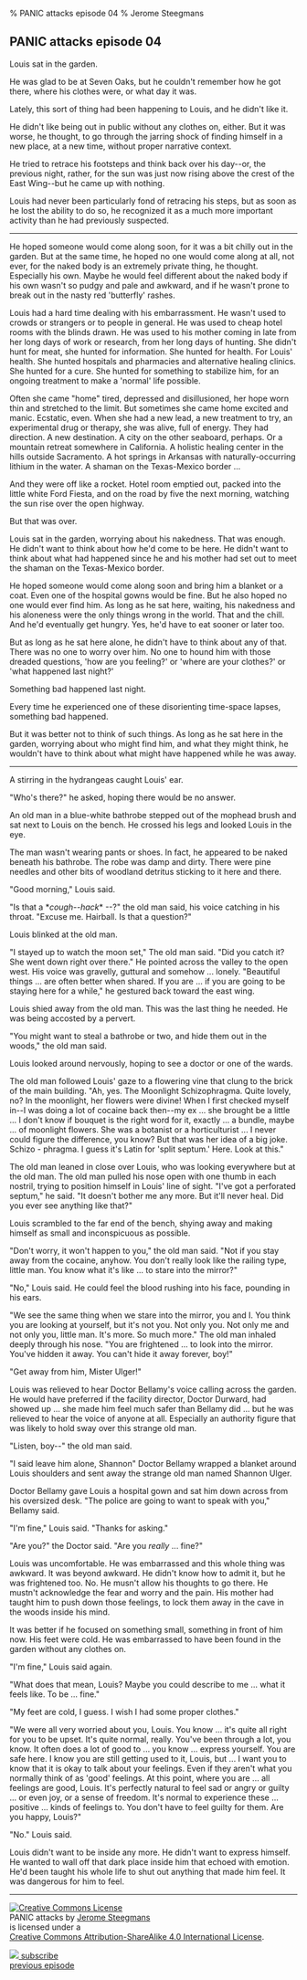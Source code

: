 % PANIC attacks episode 04
% Jerome Steegmans

## PANIC attacks episode 04

<!-- PLOT: On the way through the building, Louis encounters another patient, Shannon Ulger, who recognizes some sort of kinship. -->

Louis sat in the garden. 

He was glad to be at Seven Oaks, but he couldn't remember how he got there, where his clothes were, or what day it was. 

Lately, this sort of thing had been happening to Louis, and he didn't like it. 

He didn't like being out in public without any clothes on, either. But it was worse, he thought, to go through the jarring shock of finding himself in a new place, at a new time, without proper narrative context. 

<!--more-->

He tried to retrace his footsteps and think back over his day--or, the previous night, rather, for the sun was just now rising above the crest of the East Wing--but he came up with nothing.

Louis had never been particularly fond of retracing his steps, but as soon as he lost the ability to do so, he recognized it as a much more important activity than he had previously suspected.

---

He hoped someone would come along soon, for it was a bit chilly out in the garden. But at the same time, he hoped no one would come along at all, not ever, for the naked body is an extremely private thing, he thought. Especially his own. Maybe he would feel different about the naked body if his own wasn't so pudgy and pale and awkward, and if he wasn't prone to break out in the nasty red 'butterfly' rashes.

Louis had a hard time dealing with his embarrassment. He wasn't used to crowds or strangers or to people in general. He was used to cheap hotel rooms with the blinds drawn. He was used to his mother coming in late from her long days of work or research, from her long days of hunting. She didn't hunt for meat, she hunted for information. She hunted for health. For Louis' health. She hunted hospitals and pharmacies and alternative healing clinics. She hunted for a cure. She hunted for something to stabilize him, for an ongoing treatment to make a 'normal' life possible.

Often she came "home" tired, depressed and disillusioned, her hope worn thin and stretched to the limit. But sometimes she came home excited and manic. Ecstatic, even. When she had a new lead, a new treatment to try, an experimental drug or therapy, she was alive, full of energy. They had direction. A new destination. A city on the other seaboard, perhaps. Or a mountain retreat somewhere in California. A holistic healing center in the hills outside Sacramento. A hot springs in Arkansas with naturally-occurring lithium in the water. A shaman on the Texas-Mexico border ...

And they were off like a rocket. Hotel room emptied out, packed into the little white Ford Fiesta, and on the road by five the next morning, watching the sun rise over the open highway.

But that was over. 

Louis sat in the garden, worrying about his nakedness. That was enough. He didn't want to think about how he'd come to be here. He didn't want to think about what had happened since he and his mother had set out to meet the shaman on the Texas-Mexico border.

He hoped someone would come along soon and bring him a blanket or a coat. Even one of the hospital gowns would be fine. But he also hoped no one would ever find him. As long as he sat here, waiting, his nakedness and his aloneness were the only things wrong in the world. That and the chill. And he'd eventually get hungry. Yes, he'd have to eat sooner or later too.

But as long as he sat here alone, he didn't have to think about any of that. There was no one to worry over him. No one to hound him with those dreaded questions, 'how are you feeling?' or 'where are your clothes?' or 'what happened last night?' 

Something bad happened last night.

Every time he experienced one of these disorienting time-space lapses, something bad happened. 

But it was better not to think of such things. As long as he sat here in the garden, worrying about who might find him, and what they might think, he wouldn't have to think about what might have happened while he was away.

---

<!-- PLOT: It is not another dark place, but the same, Ulger says. "You have a window inside you. I have a window too. They are different windows, but they look out onto the same space, onto the same darkness. But ... you don't even know who you are." -->

A stirring in the hydrangeas caught Louis' ear.

"Who's there?" he asked, hoping there would be no answer.

An old man in a blue-white bathrobe stepped out of the mophead brush and sat next to Louis on the bench. He crossed his legs and looked Louis in the eye.

The man wasn't wearing pants or shoes. In fact, he appeared to be naked beneath his bathrobe. The robe was damp and dirty. There were pine needles and other bits of woodland detritus sticking to it here and there. 

"Good morning," Louis said.

"Is that a \**cough--hack*\* --?" the old man said, his voice catching in his throat. "Excuse me. Hairball. Is that a question?"

Louis blinked at the old man.

"I stayed up to watch the moon set," The old man said. "Did you catch it? She went down right over there." He pointed across the valley to the open west. His voice was gravelly, guttural and somehow ... lonely. "Beautiful things ... are often better when shared. If  you are ... if you are going to be staying here for a while," he gestured back toward the east wing.

Louis shied away from the old man. This was the last thing he needed. He was being accosted by a pervert. 

"You might want to steal a bathrobe or two, and hide them out in the woods," the old man said.

Louis looked around nervously, hoping to see a doctor or one of the wards.

The old man followed Louis' gaze to a flowering vine that clung to the brick of the main building. "Ah, yes. The Moonlight Schizophragma. Quite lovely, no? In the moonlight, her flowers were divine! When I first checked myself in--I was doing a lot of cocaine back then--my ex ... she brought be a little ... I don't know if bouquet is the right word for it, exactly ... a bundle, maybe ... of moonlight flowers. She was a botanist or a horticulturist ... I never could figure the difference, you know? But that was her idea of a big joke. Schizo - phragma. I guess it's Latin for 'split septum.' Here. Look at this."

The old man leaned in close over Louis, who was looking everywhere but at the old man. The old man pulled his nose open with one thumb in each nostril, trying to position himself in Louis' line of sight. "I've got a perforated septum," he said. "It doesn't bother me any more. But it'll never heal. Did you ever see anything like that?"

Louis scrambled to the far end of the bench, shying away and making himself as small and inconspicuous as possible.   

"Don't worry, it won't happen to you," the old man said. "Not if you stay away from the cocaine, anyhow. You don't really look like the railing type, little man. You know what it's like ... to stare into the mirror?" 

"No," Louis said. He could feel the blood rushing into his face, pounding in his ears. 

"We see the same thing when we stare into the mirror, you and I. You think you are looking at yourself, but it's not you. Not only you. Not only me and not only you, little man. It's more. So much more." The old man inhaled deeply through his nose. "You are frightened ... to look into the mirror. You've hidden it away. You can't hide it away forever, boy!"

"Get away from him, Mister Ulger!"

Louis was relieved to hear Doctor Bellamy's voice calling across the garden. He would have preferred if the facility director, Doctor Durward, had showed up ... she made him feel much safer than Bellamy did ... but he was relieved to hear the voice of anyone at all. Especially an authority figure that was likely to hold sway over this strange old man.

"Listen, boy--" the old man said.

"I said leave him alone, Shannon" Doctor Bellamy wrapped a blanket around Louis shoulders and sent away the strange old man named Shannon Ulger.

<!-- PLOT: Bellamy pushes Louis to open up. Louis refuses. He doesn't want to talk about anything. -->

Doctor Bellamy gave Louis a hospital gown and sat him down across from his oversized desk. "The police are going to want to speak with you," Bellamy said.

"I'm fine," Louis said. "Thanks for asking."

"Are you?" the Doctor said. "Are you *really* ... fine?"

Louis was uncomfortable. He was embarrassed and this whole thing was awkward. It was beyond awkward. He didn't know how to admit it, but he was frightened too. No. He musn't allow his thoughts to go there. He mustn't acknowledge the fear and worry and the pain. His mother had taught him to push down those feelings, to lock them away in the cave in the woods inside his mind.

It was better if he focused on something small, something in front of him now. His feet were cold. He was embarrassed to have been found in the garden without any clothes on. 

"I'm fine," Louis said again.

"What does that mean, Louis? Maybe you could describe to me ... what it feels like. To be ... fine."

"My feet are cold, I guess. I wish I had some proper clothes."

"We were all very worried about you, Louis. You know ... it's quite all right for you to be upset. It's quite normal, really. You've been through a lot, you know. It often does a lot of good to ... you know ... express yourself. You are safe here. I know you are still getting used to it, Louis, but ... I want you to know that it is okay to talk about your feelings. Even if they aren't what you normally think of as 'good' feelings. At this point, where you are ... all feelings are good, Louis. It's perfectly natural to feel sad or angry or guilty ... or even joy, or a sense of freedom. It's normal to experience these ... positive ... kinds of feelings to. You don't have to feel guilty for them. Are you happy, Louis?"

"No." Louis said. 

Louis didn't want to be inside any more. He didn't want to express himself. He wanted to wall off that dark place inside him that echoed with emotion. He'd been taught his whole life to shut out anything that made him feel. It was dangerous for him to feel. 

<hr />
<div class="center">

<p><a rel="license" href="http://creativecommons.org/licenses/by-sa/4.0/"><img alt="Creative Commons License" style="border-width:0" src="https://i.creativecommons.org/l/by-sa/4.0/80x15.png" /></a>
</br>
<span xmlns:dct="http://purl.org/dc/terms/" property="dct:title">PANIC attacks</span> by <a xmlns:cc="http://creativecommons.org/ns#" href="http://www.caligopress.com/search/label/panic" property="cc:attributionName" rel="cc:attributionURL">Jerome Steegmans</a>
</br>
is licensed under a 
</br>
<a rel="license" href="http://creativecommons.org/licenses/by-sa/4.0/">Creative Commons Attribution-ShareAlike 4.0 International License</a>.
</p>

<p>
<a href="http://feeds.feedburner.com/caligopress/PANIC" target="_blank"><img src="https://googledrive.com/host/0B8EQKh2UPI-YbUlWNmNtbkVXaU0/graphics/feed-icon-16x16-gray.gif"> subscribe</a>
<br />
<a href="http://www.caligopress.com/2014/07/panic-attacks-episode-03.html">previous episode</a>
</p>
</div>
